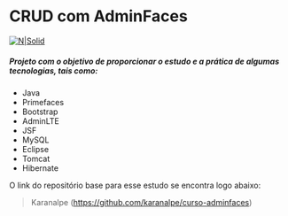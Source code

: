 # CRUD com AdminFaces

[![N|Solid](http://www.pcmanias.com/wp-content/uploads/2016/02/java-development-1.jpg)](#)

##### Projeto com o objetivo de proporcionar o estudo e a prática de algumas tecnologias, tais como: 

  - Java
  - Primefaces
  - Bootstrap
  - AdminLTE
  - JSF
  - MySQL
  - Eclipse
  - Tomcat
  - Hibernate

O link do repositório base para esse estudo se encontra logo abaixo:
> Karanalpe (https://github.com/karanalpe/curso-adminfaces)

